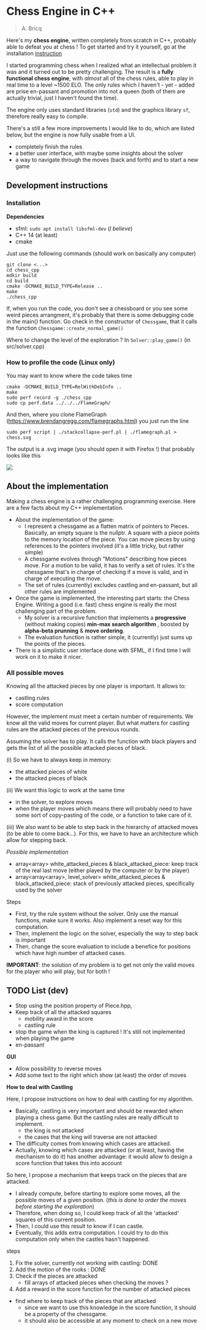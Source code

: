 # Chess Engine in C++

> A. Bricq

Here's my **chess engine**, written completely from scratch in C++, probably able to defeat you at chess ! To get started and try it yourself, go at the installation [instruction](#installation)

I started programming chess when I realized what an intellectual problem it was and it turned out to be pretty challenging. The result is a **fully functional chess engine**, with *almost* all of the chess rules, able to play in real time to a level ~1500 ELO. The only rules which I haven't - yet - added are prise en-passant and promotion into not a queen (both of them are actually trivial, just I haven't found the time).

The engine only uses standard libraries (`std`) and the graphics library `sf`, therefore really easy to compile.

There's a still a few more improvements I would like to do, which are listed below, but the engine is now fully usable from a UI.
- completely finish the rules
- a better user interface, with maybe some insights about the solver
- a way to navigate through the moves (back and forth) and to start a new game 

## Development instructions

### Installation

**Dependencies**
- sfml: `sudo apt install libsfml-dev` (*I believe*)
- C++ 14 (at least)
- cmake

Just use the following commands (should work on basically any computer)

```console 
git clone <...>
cd chess_cpp
mdkir build 
cd build
cmake -DCMAKE_BUILD_TYPE=Release ..
make
./chess_cpp
```

If, when you run the code, you don't see a chessboard or you see some weird pieces arrangment, it's probably that there is some debugging code in the main() function. Go check in the constructor of `Chessgame`, that it calls the function `Chessgame::create_normal_game()`

Where to change the level of the exploration ? In `Solver::play_game()` (in src/solver.cpp)

### How to profile the code (Linux only)

You may want to know where the code takes time

```console
cmake -DCMAKE_BUILD_TYPE=RelWithDebInfo ..
make
sudo perf record -g ./chess_cpp 
sudo cp perf.data ../../../FlameGraph/
```

And then, where you clone FlameGraph (https://www.brendangregg.com/flamegraphs.html) you just run the line 

```
sudo perf script | ./stackcollapse-perf.pl | ./flamegraph.pl > chess.svg
```

The output is a .svg image (you should open it with Firefox !) that probably looks like this

![](profile.svg)

## About the implementation

Making a chess engine is a rather challenging programming exercise. Here are a few facts about my C++ implementation.

- About the implementation of the game: 
	- I represent a chessgame as a flatten matrix of pointers to Pieces. Basically, an empty square is the nullptr. A square with a piece points to the memory location of the piece. You can move pieces by using references to the pointers involved (it's a little tricky, but rather simple)
	- A chessgame evolves through "Motions" describing how pieces move. For a motion to be valid, it has to verify a set of rules. It's the chessgame that's in charge of checking if a move is valid, and in charge of executing the move.
	- The set of rules (currently) excludes castling and en-passant, but all other rules are implemented
- Once the game is implemented, the interesting part starts: the Chess Engine. Writing a good (i.e. fast) chess engine is really the most challenging part of the problem.
	- My solver is a recursive function that implements a **progressive** (without making copies) **min-max search algorithm** , boosted by **alpha-beta prunning** & **move ordering**.
	- The evaluation function is rather simple, it (currently) just sums up the points of the pieces. 
- There is a simplistic user interface done with SFML, if I find time I will work on it to make it nicer.

### All possible moves

Knowing all the attacked pieces by one player is important. It allows to: 
- castling rules
- score computation

However, the implement must meet a certain number of requirements. We know all the valid moves for current player. But what matters for castling rules are the attacked pieces of the previous rounds. 

Assuming the solver has to play. It calls the function with black players and gets the list of all the possible attacked pieces of black. 

(i) So we have to always keep in memory: 
- the attacked pieces of white 
- the attacked pieces of black

(ii) We want this logic to work at the same time
- in the solver, to explore moves
- when the player moves
which means there will probably need to have some sort of copy-pasting of the code, or a function to take care of it. 

(iii) We also want to be able to step back in the hierarchy of attacked moves (to be able to come back...). For this, we have to have an architecture which allow for stepping back.

*Possible implementation*
- array<array<int>> white_attacked_pieces & black_attacked_piece: keep track of the real last move (either played by the computer or by the player)
- array<array<array<int>>, level_solver> white_attacked_pieces & black_attacked_piece: stack of previously attacked pieces, specifically used by the solver

Steps
- First, try the rule system without the solver. Only use the manual functions, make sure it works. Also implement a reset way for this computation.
- Then, implement the logic on the solver, especially the way to step back is important
- Then, change the score evaluation to include a benefice for positions which have high number of attacked cases.

**IMPORTANT**: the solution of my problem is to get not only the valid moves for the player who will play, but for both ! 



## TODO List (dev)

- Stop using the position property of Piece.hpp,
- Keep track of all the attacked squares
	- mobility award in the score
	- castling rule
- stop the game when the king is captured ! It's still not implemented when playing the game
- en-passant

**GUI**
- Allow possibility to reverse moves
- Add some text to the right which show (at least) the order of moves

**How to deal with Castling**

Here, I propose instructions on how to deal with castling for my algorithm. 
- Basically, castling is very important and should be rewarded when playing a chess game. But the castling rules are really difficult to implement. 
	- the king is not attacked 
	- the cases that the king will traverse are not attacked
- The difficulty comes from knowing which cases are attacked.
- Actually, knowing which cases are attacked (or at least, having the mechanism to do it) has another advantage: it would allow to design a score function that takes this into account

So here, I propose a mechanism that keeps track on the pieces that are attacked.
- I already compute, before starting to explore some moves, all the possible moves of a given position. (*this is done to order the moves before starting the exploration*)
- Therefore, when doing so, I could keep track of all the 'attacked' squares of this current position.
- Then, I could use this result to know if I can castle. 
- Eventually, this adds extra computation. I could try to do this computation only when the castles hasn't happened.

steps
1. Fix the solver, currently not working with castling: DONE
2. Add the motion of the rooks : DONE
3. Check if the pieces are attacked 
	- fill arrays of attacked pieces when checking the moves ? 
4. Add a reward in the score function for the number of attacked pieces

- find where to keep track of the pieces that are attacked
	- since we want to use this knowledge in the score function, it should be a property of the chessgame.
	- it should also be accessible at any moment to check on a new move

